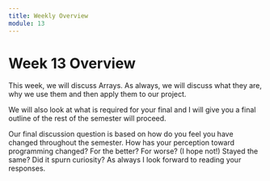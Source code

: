 ```yaml
---
title: Weekly Overview
module: 13
---
```


# Week 13 Overview <br />



This week, we will discuss Arrays.  As always, we will discuss what they are, why we use them and then apply them to our project.

We will also look at what is required for your final and I will give you a final outline of the rest of the semester will proceed.

Our final discussion question is based on how do you feel you have changed throughout the semester.  How has your perception toward programming changed?  For the better?  For worse? (I hope not!) Stayed the same?  Did it spurn curiosity?  As always I look forward to reading your responses.
